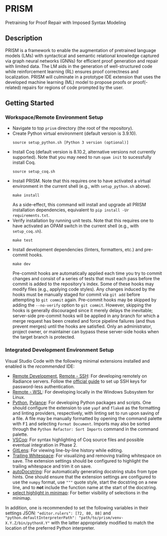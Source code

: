 # PRISM

Pretraining for Proof Repair with Imposed Syntax Modeling

## Description

PRISM is a framework to enable the augmentation of pretrained language models (LMs) with syntactical
and semantic relational knowledge captured via graph neural networks (GNNs) for efficient proof
generation and repair with limited data.
The LM aids in the generation of well-structured code while reinforcement learning (RL) ensures proof
correctness and localization.
PRISM will culminate in a prototype IDE extension that uses the developed machine learning (ML) model
to propose proofs or proof(-related) repairs for regions of code prompted by the user.


## Getting Started

### Workspace/Remote Environment Setup
* Navigate to top `prism` directory (the root of the repository).
* Create Python virtual environment (default version is 3.9.10).
  ```
  source setup_python.sh [Python 3 version (optional)]
  ```
* Install Coq (default version is 8.10.2, alternative versions not currently supported).
  Note that you may need to run `opam init` to sucessfully install Coq.
  ```
  source setup_coq.sh
  ```
* Install PRISM. Note that this requires one to have activated a virtual environment in
  the current shell (e.g., with `setup_python.sh` above).
  ```
  make install
  ```
  As a side-effect, this command will install and upgrade all PRISM installation dependencies,
  equivalent to `pip install -Ur requirements.txt`.
* Verify installation by running unit tests.
  Note that this requires one to have activated an OPAM switch in the current shell
  (e.g., with `setup_coq.sh`).
  ```
  make test
  ```
* Install development dependencies (linters, formatters, etc.) and pre-commit hooks.
  ```
  make dev
  ```
  Pre-commit hooks are automatically applied each time you try to commit changes and consist
  of a series of tests that must each pass before the commit is added to the repository's index.
  Some of these hooks may modify files (e.g., applying code styles).
  Any changes induced by the hooks must be manually staged for commit via `git add` before
  attempting to `git commit` again.
  Pre-commit hooks may be skipped by adding the `--no-verify` option to `git commit`.
  However, skipping the hooks is generally discouraged since it merely delays the inevitable;
  server-side pre-commit hooks will be applied in any branch for which a merge request has been
  created and force pipeline failures (and thus prevent merges) until the hooks are satisfied.
  Only an administrator, project owner, or maintainer can bypass these server-side hooks when
  the target branch is protected.

### Integrated Development Environment Setup
Visual Studio Code with the following minimal extensions installed and enabled is the _recommended_ IDE:
* [Remote Development](https://marketplace.visualstudio.com/items?itemName=ms-vscode-remote.vscode-remote-extensionpack),
  [Remote - SSH](https://marketplace.visualstudio.com/items?itemName=ms-vscode-remote.remote-ssh): For
  developing remotely on Radiance servers.
  Follow the [official guide](https://code.visualstudio.com/docs/remote/ssh) to set up SSH keys for
  password-less authentication.
* [Remote - WSL](https://marketplace.visualstudio.com/items?itemName=ms-vscode-remote.remote-wsl): For
  developing locally in the Windows Subsystem for Linux.
* [Python](https://marketplace.visualstudio.com/items?itemName=ms-python.python),
  [Pylance](https://marketplace.visualstudio.com/items?itemName=ms-python.vscode-pylance): For developing
  Python packages and scripts.
  One should configure the extension to use `yapf` and `flake8` as the formatting and linting providers,
  respectively, with linting set to run upon saving of a file.
  A file may be manually formatted by opening the command palette with <kbd>F1</kbd> and selecting `Format Document`.
  Imports may also be sorted through the `Python Refactor: Sort Imports` command in the command palette.
* [VSCoq](https://marketplace.visualstudio.com/items?itemName=maximedenes.vscoq): For syntax highlighting
  of Coq source files and possible eventual integration in Phase 2.
* [GitLens](https://marketplace.visualstudio.com/items?itemName=eamodio.gitlens): For viewing line-by-line
  history while editing.
* [Trailing Whitespace](https://marketplace.visualstudio.com/items?itemName=jkiviluoto.tws): For visualizing
  and removing trailing whitespace on save.
  The extension settings should be configured to highlight the trailing whitespace and trim it on save.
* [autoDocstring](https://marketplace.visualstudio.com/items?itemName=njpwerner.autodocstring): For automatically
  generating docstring stubs from type hints.
  One should ensure that the extension settings are configured to use the `numpy` format, use `"""` quote style,
  start the docstring on a new line, and to **not** include the function name at the start of the docstring.
* [select highlight in minimap](https://marketplace.visualstudio.com/items?itemName=mde.select-highlight-minimap): For
  better visibility of selections in the minimap.

In addition, one is recommended to set the following variables in their settings JSON:
`"editor.rulers": [72, 80, 88]` and
`"python.defaultInterpreterPath": "path/to/prism/venv-X.Y.Z/bin/pythonX.Y"`
with the latter appropriately modified to match the location of the preferred Python interpreter.
